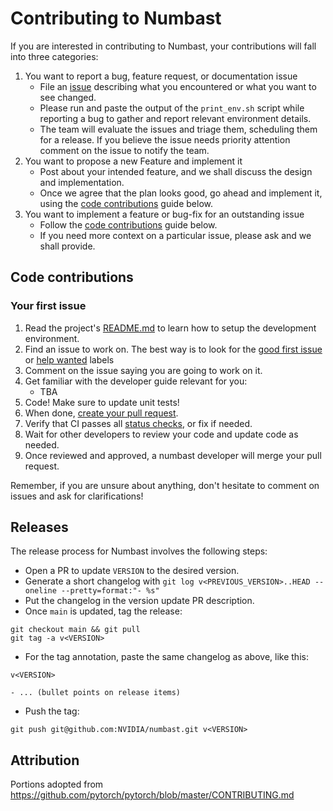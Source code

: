 # Contributing to Numbast

If you are interested in contributing to Numbast, your contributions will fall
into three categories:
1. You want to report a bug, feature request, or documentation issue
    - File an [issue](https://github.com/nvidia/numbast/issues/new/choose)
    describing what you encountered or what you want to see changed.
    - Please run and paste the output of the `print_env.sh` script while
    reporting a bug to gather and report relevant environment details.
    - The team will evaluate the issues and triage them, scheduling
    them for a release. If you believe the issue needs priority attention
    comment on the issue to notify the team.
2. You want to propose a new Feature and implement it
    - Post about your intended feature, and we shall discuss the design and
    implementation.
    - Once we agree that the plan looks good, go ahead and implement it, using
    the [code contributions](#code-contributions) guide below.
3. You want to implement a feature or bug-fix for an outstanding issue
    - Follow the [code contributions](#code-contributions) guide below.
    - If you need more context on a particular issue, please ask and we shall
    provide.

## Code contributions

### Your first issue

1. Read the project's [README.md](https://github.com/nvidia/numbast/blob/main/README.md)
    to learn how to setup the development environment.
2. Find an issue to work on. The best way is to look for the [good first issue](https://github.com/nvidia/numbast/issues?q=is%3Aissue+is%3Aopen+label%3A%22good+first+issue%22)
    or [help wanted](https://github.com/nvidia/numbast/issues?q=is%3Aissue+is%3Aopen+label%3A%22help+wanted%22) labels
3. Comment on the issue saying you are going to work on it.
4. Get familiar with the developer guide relevant for you:
    * TBA
5. Code! Make sure to update unit tests!
6. When done, [create your pull request](https://github.com/nvidia/numbast/compare).
7. Verify that CI passes all [status checks](https://help.github.com/articles/about-status-checks/), or fix if needed.
8. Wait for other developers to review your code and update code as needed.
9. Once reviewed and approved, a numbast developer will merge your pull request.

Remember, if you are unsure about anything, don't hesitate to comment on issues and ask for clarifications!

## Releases

The release process for Numbast involves the following steps:

- Open a PR to update `VERSION` to the desired version.
- Generate a short changelog with `git log v<PREVIOUS_VERSION>..HEAD --oneline --pretty=format:"- %s"`
- Put the changelog in the version update PR description.
- Once `main` is updated, tag the release:
```
git checkout main && git pull
git tag -a v<VERSION>
```
- For the tag annotation, paste the same changelog as above, like this:
```
v<VERSION>

- ... (bullet points on release items)
```
- Push the tag:
```
git push git@github.com:NVIDIA/numbast.git v<VERSION>
```

## Attribution
Portions adopted from https://github.com/pytorch/pytorch/blob/master/CONTRIBUTING.md
